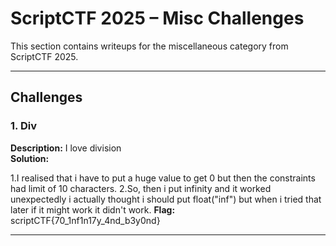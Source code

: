 # ScriptCTF 2025 – Misc Challenges

This section contains writeups for the miscellaneous category from ScriptCTF 2025.

---

## Challenges

### 1. Div
**Description:** I love division  
**Solution:** 

1.I realised that i have to put a huge value to get 0 but then the constraints had limit of 10 characters.
2.So, then i put infinity and it worked unexpectedly i actually thought i should put float("inf") but when i tried that later if it might work it didn't work.
**Flag:** scriptCTF{70_1nf1n17y_4nd_b3y0nd}


---
